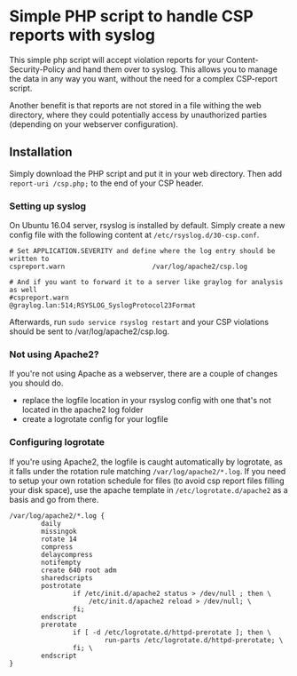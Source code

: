 # Simple PHP script to handle CSP reports with syslog

This simple php script will accept violation reports for your Content-Security-Policy and hand them over to syslog. This allows you to manage the data in any way you want, without the need for a complex CSP-report script.

Another benefit is that reports are not stored in a file withing the web directory, where they could potentially access by unauthorized parties (depending on your webserver configuration).

## Installation

Simply download the PHP script and put it in your web directory. Then add `report-uri /csp.php;` to the end of your CSP header.

### Setting up syslog

On Ubuntu 16.04 server, rsyslog is installed by default. Simply create a new config file with the following content at `/etc/rsyslog.d/30-csp.conf`.

```
# Set APPLICATION.SEVERITY and define where the log entry should be written to
cspreport.warn                      /var/log/apache2/csp.log

# And if you want to forward it to a server like graylog for analysis as well
#cspreport.warn          @graylog.lan:514;RSYSLOG_SyslogProtocol23Format
```

Afterwards, run `sudo service rsyslog restart` and your CSP violations should be sent to /var/log/apache2/csp.log.

### Not using Apache2?

If you're not using Apache as a webserver, there are a couple of changes you should do.

  * replace the logfile location in your rsyslog config with one that's not located in the apache2 log folder
  * create a logrotate config for your logfile

### Configuring logrotate

If you're using Apache2, the logfile is caught automatically by logrotate, as it falls under the rotation rule matching `/var/log/apache2/*.log`. If you need to setup your own rotation schedule for files (to avoid csp report files filling your disk space), use the apache template in `/etc/logrotate.d/apache2` as a basis and go from there.

```
/var/log/apache2/*.log {
        daily
        missingok
        rotate 14
        compress
        delaycompress
        notifempty
        create 640 root adm
        sharedscripts
        postrotate
                if /etc/init.d/apache2 status > /dev/null ; then \
                    /etc/init.d/apache2 reload > /dev/null; \
                fi;
        endscript
        prerotate
                if [ -d /etc/logrotate.d/httpd-prerotate ]; then \
                        run-parts /etc/logrotate.d/httpd-prerotate; \
                fi; \
        endscript
}
```
